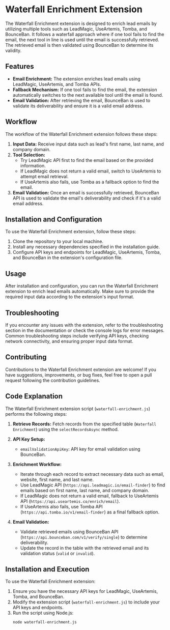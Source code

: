 # Waterfall Enrichment Extension

The Waterfall Enrichment extension is designed to enrich lead emails by utilizing multiple tools such as LeadMagic, UseArtemis, Tomba, and BounceBan. It follows a waterfall approach where if one tool fails to find the email, the next tool in line is used until the email is successfully retrieved. The retrieved email is then validated using BounceBan to determine its validity.

## Features

- **Email Enrichment:** The extension enriches lead emails using LeadMagic, UseArtemis, and Tomba APIs.
- **Fallback Mechanism:** If one tool fails to find the email, the extension automatically switches to the next available tool until the email is found.
- **Email Validation:** After retrieving the email, BounceBan is used to validate its deliverability and ensure it is a valid email address.

## Workflow

The workflow of the Waterfall Enrichment extension follows these steps:

1. **Input Data:** Receive input data such as lead's first name, last name, and company domain.
2. **Tool Selection:**
   - Try LeadMagic API first to find the email based on the provided information.
   - If LeadMagic does not return a valid email, switch to UseArtemis to attempt email retrieval.
   - If UseArtemis also fails, use Tomba as a fallback option to find the email.
3. **Email Validation:** Once an email is successfully retrieved, BounceBan API is used to validate the email's deliverability and check if it's a valid email address.

## Installation and Configuration

To use the Waterfall Enrichment extension, follow these steps:

1. Clone the repository to your local machine.
2. Install any necessary dependencies specified in the installation guide.
3. Configure API keys and endpoints for LeadMagic, UseArtemis, Tomba, and BounceBan in the extension's configuration file.

## Usage

After installation and configuration, you can run the Waterfall Enrichment extension to enrich lead emails automatically. Make sure to provide the required input data according to the extension's input format.

## Troubleshooting

If you encounter any issues with the extension, refer to the troubleshooting section in the documentation or check the console logs for error messages. Common troubleshooting steps include verifying API keys, checking network connectivity, and ensuring proper input data format.

## Contributing

Contributions to the Waterfall Enrichment extension are welcome! If you have suggestions, improvements, or bug fixes, feel free to open a pull request following the contribution guidelines.

## Code Explanation

The Waterfall Enrichment extension script (`waterfall-enrichment.js`) performs the following steps:

1. **Retrieve Records:** Fetch records from the specified table (`Waterfall Enrichment`) using the `selectRecordsAsync` method.

2. **API Key Setup:**
   - `emailValidationApiKey`: API key for email validation using BounceBan.

3. **Enrichment Workflow:**
   - Iterate through each record to extract necessary data such as email, website, first name, and last name.
   - Use LeadMagic API (`https://api.leadmagic.io/email-finder`) to find emails based on first name, last name, and company domain.
   - If LeadMagic does not return a valid email, fallback to UseArtemis API (`https://api.useartemis.co/enrich/email`).
   - If UseArtemis also fails, use Tomba API (`https://api.tomba.io/v1/email-finder`) as a final fallback option.

4. **Email Validation:**
   - Validate retrieved emails using BounceBan API (`https://api.bounceban.com/v1/verify/single`) to determine deliverability.
   - Update the record in the table with the retrieved email and its validation status (`valid` or `invalid`).

## Installation and Execution

To use the Waterfall Enrichment extension:

1. Ensure you have the necessary API keys for LeadMagic, UseArtemis, Tomba, and BounceBan.
2. Modify the extension script (`waterfall-enrichment.js`) to include your API keys and endpoints.
3. Run the script using Node.js:
   ```bash
   node waterfall-enrichment.js
